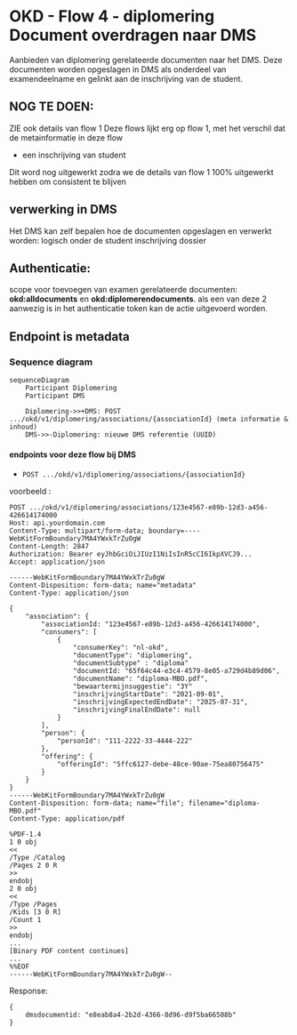 # OKD - Flow 4 - diplomering Document overdragen naar DMS
Aanbieden van diplomering gerelateerde documenten naar het DMS. Deze documenten worden opgeslagen in DMS als onderdeel van examendeelname en gelinkt aan de inschrijving van de student.



## NOG TE DOEN:
ZIE ook details van flow 1
Deze flows lijkt erg op flow 1, met het verschil dat de metainformatie in deze flow 

* een inschrijving van student

Dit word nog uitgewerkt zodra we de details van flow 1 100% uitgewerkt hebben om consistent te blijven

## verwerking in DMS
Het DMS kan zelf bepalen hoe de documenten opgeslagen en verwerkt worden: logisch onder de student inschrijving dossier

## Authenticatie:
scope voor toevoegen van examen gerelateerde documenten: **okd:alldocuments** en **okd:diplomerendocuments**.
 als een van deze 2 aanwezig is in het authenticatie token kan de actie uitgevoerd worden.


## Endpoint is metadata
### Sequence diagram
```mermaid
sequenceDiagram
    Participant Diplomering
    Participant DMS

    Diplomering->>+DMS: POST .../okd/v1/diplomering/associations/{associationId} (meta informatie & inhoud)
    DMS->>-Diplomering: nieuwe DMS referentie (UUID)

```
#### endpoints voor deze flow bij DMS
- `POST .../okd/v1/diplomering/associations/{associationId}`

voorbeeld :
```
POST .../okd/v1/diplomering/associations/123e4567-e89b-12d3-a456-426614174000
Host: api.yourdomain.com
Content-Type: multipart/form-data; boundary=----WebKitFormBoundary7MA4YWxkTrZu0gW
Content-Length: 2847
Authorization: Bearer eyJhbGciOiJIUzI1NiIsInR5cCI6IkpXVCJ9...
Accept: application/json

------WebKitFormBoundary7MA4YWxkTrZu0gW
Content-Disposition: form-data; name="metadata"
Content-Type: application/json

{
    "association": {
        "associationId: "123e4567-e89b-12d3-a456-426614174000",
        "consumers": [
            {
                "consumerKey": "nl-okd",
                "documentType": "diplomering",
                "documentSubtype" : "diploma"
                "documentId: "65f64c44-e3c4-4579-8e05-a729d4b89d06",
                "documentName": "diploma-MBO.pdf",
                "bewaartermijnsuggestie": "3Y"
                "inschrijvingStartDate": "2021-09-01", 
                "inschrijvingExpectedEndDate": "2025-07-31",
                "inschrijvingFinalEndDate": null
            }
        ],
        "person": {
            "personId": "111-2222-33-4444-222"
        },
        "offering": {
            "offeringId": "5ffc6127-debe-48ce-90ae-75ea80756475"
        }
    }
}
------WebKitFormBoundary7MA4YWxkTrZu0gW
Content-Disposition: form-data; name="file"; filename="diploma-MBO.pdf"
Content-Type: application/pdf

%PDF-1.4
1 0 obj
<<
/Type /Catalog
/Pages 2 0 R
>>
endobj
2 0 obj
<<
/Type /Pages
/Kids [3 0 R]
/Count 1
>>
endobj
...
[Binary PDF content continues]
...
%%EOF
------WebKitFormBoundary7MA4YWxkTrZu0gW--

```

Response:
```
{
    dmsdocumentid: "e8eab8a4-2b2d-4366-8d96-d9f5ba66508b"
}
```

